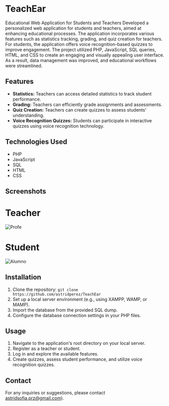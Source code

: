 # TeachEar
Educational Web Application for Students and Teachers
Developed a personalized web application for students and teachers, aimed at enhancing educational processes. The application incorporates various features such as statistics tracking, grading, and quiz creation for teachers. For students, the application offers voice recognition-based quizzes to improve engagement. The project utilized PHP, JavaScript, SQL queries, HTML, and CSS to create an engaging and visually appealing user interface. As a result, data management was improved, and educational workflows were streamlined.

## Features

- **Statistics:** Teachers can access detailed statistics to track student performance.
- **Grading:** Teachers can efficiently grade assignments and assessments.
- **Quiz Creation:** Teachers can create quizzes to assess students' understanding.
- **Voice Recognition Quizzes:** Students can participate in interactive quizzes using voice recognition technology.

## Technologies Used

- PHP
- JavaScript
- SQL
- HTML
- CSS

## Screenshots
# Teacher

![Profe](https://github.com/astridperez/TeachEar/assets/101608353/ccb9d2ec-7743-4f6a-91c4-313b7ebfb8a4)


# Student

![Alumno](https://github.com/astridperez/TeachEar/assets/101608353/b49aa852-8e65-47f7-913d-670866771e02)


## Installation

1. Clone the repository: `git clone https://github.com/astridperez/TeachEar`
2. Set up a local server environment (e.g., using XAMPP, WAMP, or MAMP).
3. Import the database from the provided SQL dump.
4. Configure the database connection settings in your PHP files.

## Usage

1. Navigate to the application's root directory on your local server.
2. Register as a teacher or student.
3. Log in and explore the available features.
4. Create quizzes, assess student performance, and utilize voice recognition quizzes.

## Contact

For any inquiries or suggestions, please contact astridsofia.prz@gmail.com).

